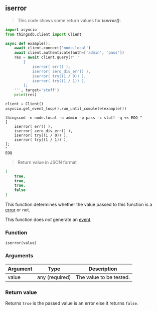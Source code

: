 ## iserror

> This code shows some return values for ***iserror()***:

```python
import asyncio
from thingsdb.client import Client

async def example():
    await client.connect('node.local')
    await client.authenticate(auth=['admin', 'pass'])
    res = await client.query(r'''
        [
            iserror( err() ),
            iserror( zero_div_err() ),
            iserror( try((1 / 0)) ),
            iserror( try((1 / 1)) ),
        ];
    ''', target='stuff')
    print(res)

client = Client()
asyncio.get_event_loop().run_until_complete(example())
```

```shell
thingscmd -n node.local -u admin -p pass -c stuff -q << EOQ "
[
    iserror( err() ),
    iserror( zero_div_err() ),
    iserror( try((1 / 0)) ),
    iserror( try((1 / 1)) ),
];
"
EOQ
```

> Return value in JSON format

```json
[
    true,
    true,
    true,
    false
]
```

This function determines whether the value passed to this function
is a [error](#error-type) or not.

This function does *not* generate an [event](#events).

### Function
`iserror(value)`

### Arguments
Argument | Type | Description
-------- | ---- | -----------
value | any (required) | The value to be tested.

### Return value
Returns `true` is the passed value is an error else it returns `false`.
